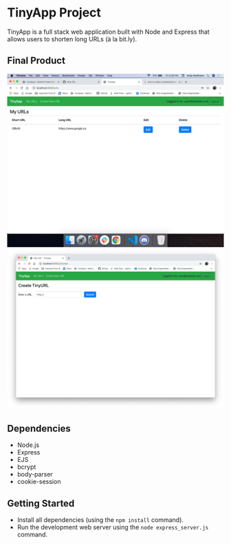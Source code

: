 # TinyApp Project

TinyApp is a full stack web application built with Node and Express that allows users to shorten long URLs (à la bit.ly).

## Final Product

!["The Urls Page"](https://github.com/andymat1964/tinyapp/blob/master/docs/Urls%20Page.png?raw=true)
!["The Create New Url Page"](https://github.com/andymat1964/tinyapp/blob/master/docs/Create%20New%20Url%20Page.png?raw=true)

## Dependencies

- Node.js
- Express
- EJS
- bcrypt
- body-parser
- cookie-session

## Getting Started

- Install all dependencies (using the `npm install` command).
- Run the development web server using the `node express_server.js` command.
